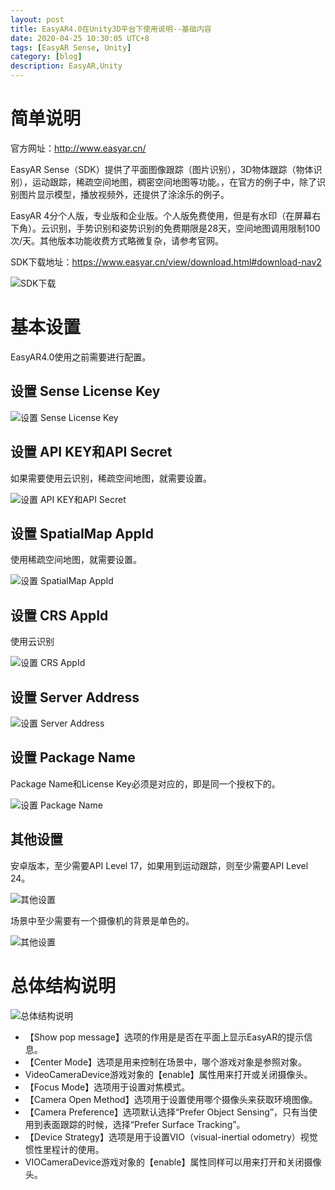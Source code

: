```yaml
---
layout: post
title: EasyAR4.0在Unity3D平台下使用说明--基础内容
date: 2020-04-25 10:30:05 UTC+8
tags: [EasyAR Sense, Unity]
category: [blog]
description: EasyAR,Unity
---
```


# 简单说明

官方网址：http://www.easyar.cn/

EasyAR Sense（SDK）提供了平面图像跟踪（图片识别），3D物体跟踪（物体识别），运动跟踪，稀疏空间地图，稠密空间地图等功能。，在官方的例子中，除了识别图片显示模型，播放视频外，还提供了涂涂乐的例子。

EasyAR 4分个人版，专业版和企业版。个人版免费使用，但是有水印（在屏幕右下角）。云识别，手势识别和姿势识别的免费期限是28天，空间地图调用限制100次/天。其他版本功能收费方式略微复杂，请参考官网。

SDK下载地址：https://www.easyar.cn/view/download.html#download-nav2

<!-- more -->

![SDK下载](/images/2020-04-05-EasyAR-download.jpg)

# 基本设置

EasyAR4.0使用之前需要进行配置。

## 设置 Sense License Key

![设置 Sense License Key](/images/2020-04-05-Set-License.jpg)

## 设置 API KEY和API Secret

如果需要使用云识别，稀疏空间地图，就需要设置。

![设置 API KEY和API Secret](/images/2020-04-05-Set-API-Key-Secret.jpg)

## 设置 SpatialMap AppId

使用稀疏空间地图，就需要设置。

![设置 SpatialMap AppId](/images/2020-04-05-Set-SpatialMap-Appid.jpg)

## 设置 CRS AppId

使用云识别

![设置 CRS AppId](/images/2020-04-05-Set-CRS-Appid.jpg)

## 设置 Server Address

![设置 Server Address](/images/2020-04-05-Set-Server-Address.jpg)

## 设置 Package Name

Package Name和License Key必须是对应的，即是同一个授权下的。

![设置 Package Name](/images/2020-04-05-Set-PackageName.jpg)

## 其他设置

安卓版本，至少需要API Level 17，如果用到运动跟踪，则至少需要API Level 24。

![其他设置](/images/2020-04-05-Others-Settings-Level.jpg)

场景中至少需要有一个摄像机的背景是单色的。

![其他设置](/images/2020-04-05-Others-Settings-Camera.jpg)

# 总体结构说明

![总体结构说明](/images/2020-04-05-EasyAR-Basically-Construct.jpg)

- 【Show pop message】选项的作用是是否在平面上显示EasyAR的提示信息。
- 【Center Mode】选项是用来控制在场景中，哪个游戏对象是参照对象。
- VideoCameraDevice游戏对象的【enable】属性用来打开或关闭摄像头。
- 【Focus Mode】选项用于设置对焦模式。
- 【Camera Open Method】选项用于设置使用哪个摄像头来获取环境图像。
- 【Camera Preference】选项默认选择“Prefer Object Sensing”，只有当使用到表面跟踪的时候，选择“Prefer Surface Tracking”。
- 【Device Strategy】选项是用于设置VIO（visual-inertial odometry）视觉惯性里程计的使用。
- VIOCameraDevice游戏对象的【enable】属性同样可以用来打开和关闭摄像头。
